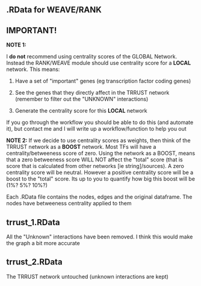 ## .RData for WEAVE/RANK

IMPORTANT!
-------------

**NOTE 1:**

I **do not** recommend using centrality scores of the GLOBAL Network. Instead the RANK/WEAVE module should use centrality score for a **LOCAL** network. This means:

1) Have a set of "important" genes (eg transcription factor coding genes)

2) See the genes that they directly affect in the TRRUST network (remember to filter out the "UNKNOWN" interactions)

3) Generate the centrality score for this **LOCAL** network


If you go through the workflow you should be able to do this (and automate it), but contact me and I will write up a workflow/function to help you out

**NOTE 2:**
If we decide to use centrality scores as weights, then think of the TRRUST network as a **BOOST** network. Most TFs will have a centrality/betweeness score of zero. Using the network as a BOOST, means that a zero betweeness score WILL NOT affect the "total" score (that is score that is calculated from other networks [ie string]/sources). A zero centrality score will be neutral. However a positive centrality score will be a boost to the "total" score. Its up to you to quantify how big this boost will be (1%? 5%? 10%?)


Each .RData file contains the nodes, edges and the original dataframe. The nodes have betweeness centrality applied to them

trrust_1.RData
-------------
All the "Unknown" interactions have been removed. I think this would make the graph a bit more accurate

trrust_2.RData
-------------
The TRRUST network untouched (unknown interactions are kept)
